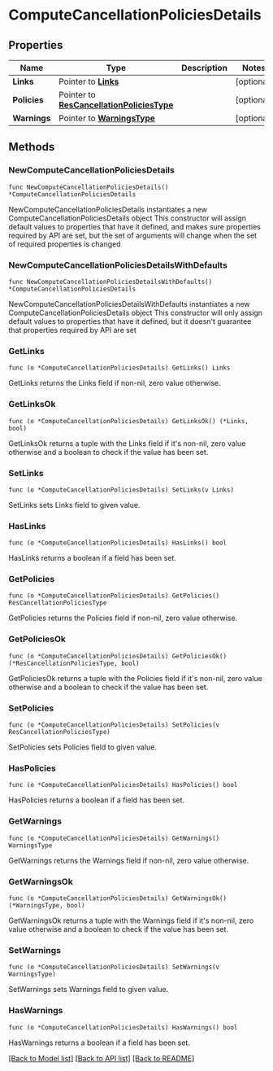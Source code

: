 # ComputeCancellationPoliciesDetails

## Properties

Name | Type | Description | Notes
------------ | ------------- | ------------- | -------------
**Links** | Pointer to [**Links**](Links.md) |  | [optional] 
**Policies** | Pointer to [**ResCancellationPoliciesType**](ResCancellationPoliciesType.md) |  | [optional] 
**Warnings** | Pointer to [**WarningsType**](WarningsType.md) |  | [optional] 

## Methods

### NewComputeCancellationPoliciesDetails

`func NewComputeCancellationPoliciesDetails() *ComputeCancellationPoliciesDetails`

NewComputeCancellationPoliciesDetails instantiates a new ComputeCancellationPoliciesDetails object
This constructor will assign default values to properties that have it defined,
and makes sure properties required by API are set, but the set of arguments
will change when the set of required properties is changed

### NewComputeCancellationPoliciesDetailsWithDefaults

`func NewComputeCancellationPoliciesDetailsWithDefaults() *ComputeCancellationPoliciesDetails`

NewComputeCancellationPoliciesDetailsWithDefaults instantiates a new ComputeCancellationPoliciesDetails object
This constructor will only assign default values to properties that have it defined,
but it doesn't guarantee that properties required by API are set

### GetLinks

`func (o *ComputeCancellationPoliciesDetails) GetLinks() Links`

GetLinks returns the Links field if non-nil, zero value otherwise.

### GetLinksOk

`func (o *ComputeCancellationPoliciesDetails) GetLinksOk() (*Links, bool)`

GetLinksOk returns a tuple with the Links field if it's non-nil, zero value otherwise
and a boolean to check if the value has been set.

### SetLinks

`func (o *ComputeCancellationPoliciesDetails) SetLinks(v Links)`

SetLinks sets Links field to given value.

### HasLinks

`func (o *ComputeCancellationPoliciesDetails) HasLinks() bool`

HasLinks returns a boolean if a field has been set.

### GetPolicies

`func (o *ComputeCancellationPoliciesDetails) GetPolicies() ResCancellationPoliciesType`

GetPolicies returns the Policies field if non-nil, zero value otherwise.

### GetPoliciesOk

`func (o *ComputeCancellationPoliciesDetails) GetPoliciesOk() (*ResCancellationPoliciesType, bool)`

GetPoliciesOk returns a tuple with the Policies field if it's non-nil, zero value otherwise
and a boolean to check if the value has been set.

### SetPolicies

`func (o *ComputeCancellationPoliciesDetails) SetPolicies(v ResCancellationPoliciesType)`

SetPolicies sets Policies field to given value.

### HasPolicies

`func (o *ComputeCancellationPoliciesDetails) HasPolicies() bool`

HasPolicies returns a boolean if a field has been set.

### GetWarnings

`func (o *ComputeCancellationPoliciesDetails) GetWarnings() WarningsType`

GetWarnings returns the Warnings field if non-nil, zero value otherwise.

### GetWarningsOk

`func (o *ComputeCancellationPoliciesDetails) GetWarningsOk() (*WarningsType, bool)`

GetWarningsOk returns a tuple with the Warnings field if it's non-nil, zero value otherwise
and a boolean to check if the value has been set.

### SetWarnings

`func (o *ComputeCancellationPoliciesDetails) SetWarnings(v WarningsType)`

SetWarnings sets Warnings field to given value.

### HasWarnings

`func (o *ComputeCancellationPoliciesDetails) HasWarnings() bool`

HasWarnings returns a boolean if a field has been set.


[[Back to Model list]](../README.md#documentation-for-models) [[Back to API list]](../README.md#documentation-for-api-endpoints) [[Back to README]](../README.md)


